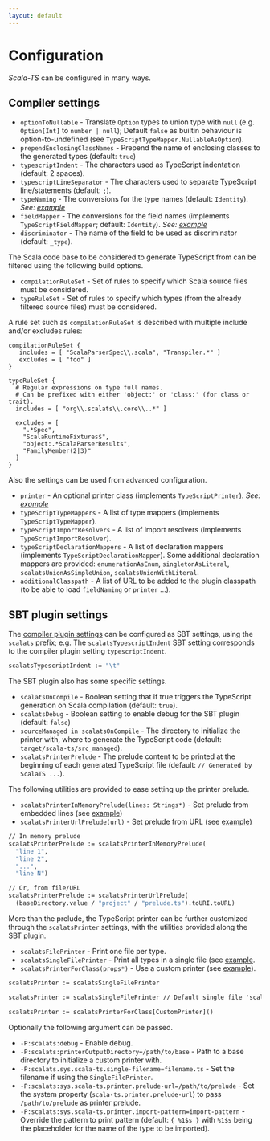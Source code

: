 ```yaml
---
layout: default
---
```


# Configuration

*Scala-TS* can be configured in many ways.

## Compiler settings

- `optionToNullable` - Translate `Option` types to union type with `null` (e.g. `Option[Int]` to `number | null`); Default `false` as builtin behaviour is option-to-undefined (see `TypeScriptTypeMapper.NullableAsOption`).
- `prependEnclosingClassNames` - Prepend the name of enclosing classes to the generated types (default: `true`)
- `typescriptIndent` - The characters used as TypeScript indentation (default: 2 spaces).
- `typescriptLineSeparator` - The characters used to separate TypeScript line/statements (default: `;`).
- `typeNaming` - The conversions for the type names (default: `Identity`). *See: [example](https://github.com/scala-ts/scala-ts/blob/master/sbt-plugin/src/sbt-test/sbt-scala-ts/custom-cfg/build.sbt#L13)*
- `fieldMapper` - The conversions for the field names (implements `TypeScriptFieldMapper`; default: `Identity`). *See: [example](https://github.com/scala-ts/scala-ts/blob/master/sbt-plugin/src/sbt-test/sbt-scala-ts/custom-cfg/build.sbt#L16)*
- `discriminator` - The name of the field to be used as discriminator (default: `_type`).

The Scala code base to be considered to generate TypeScript from can be filtered using the following build options.

- `compilationRuleSet` - Set of rules to specify which Scala source files must be considered.
- `typeRuleSet` - Set of rules to specify which types (from the already filtered source files) must be considered.

A rule set such as `compilationRuleSet` is described with multiple include and/or excludes rules:

```
compilationRuleSet {
   includes = [ "ScalaParserSpec\\.scala", "Transpiler.*" ]
   excludes = [ "foo" ]
}

typeRuleSet {
  # Regular expressions on type full names.
  # Can be prefixed with either 'object:' or 'class:' (for class or trait).
  includes = [ "org\\.scalats\\.core\\..*" ]

  excludes = [
    ".*Spec", 
    "ScalaRuntimeFixtures$", 
    "object:.*ScalaParserResults", 
    "FamilyMember(2|3)"
  ]
}
```

Also the settings can be used from advanced configuration.

- `printer` - An optional printer class (implements `TypeScriptPrinter`). *See: [example](https://github.com/scala-ts/scala-ts/blob/master/sbt-plugin/src/sbt-test/sbt-scala-ts/custom-cfg/build.sbt#L26)*
- `typeScriptTypeMappers` - A list of type mappers (implements `TypeScriptTypeMapper`).
- `typeScriptImportResolvers` - A list of import resolvers (implements `TypeScriptImportResolver`).
- `typeScriptDeclarationMappers` - A list of declaration mappers (implements `TypeScriptDeclarationMapper`). Some additional declaration mappers are provided: `enumerationAsEnum`, `singletonAsLiteral`, `scalatsUnionAsSimpleUnion`, `scalatsUnionWithLiteral`.
- `additionalClasspath` - A list of URL to be added to the plugin classpath (to be able to load `fieldNaming` or `printer` ...).

## SBT plugin settings

The [compiler plugin settings](#compiler-settings) can be configured as SBT settings, using the `scalats` prefix; e.g. The `scalatsTypescriptIndent` SBT setting corresponds to the compiler plugin setting `typescriptIndent`.

```ocaml
scalatsTypescriptIndent := "\t"
```

The SBT plugin also has some specific settings.

- `scalatsOnCompile` - Boolean setting that if true triggers the TypeScript generation on Scala compilation (default: `true`).
- `scalatsDebug` - Boolean setting to enable debug for the SBT plugin (default: `false`)
- `sourceManaged in scalatsOnCompile` - The directory to initialize the printer with, where to generate the TypeScript code (default: `target/scala-ts/src_managed`).
- `scalatsPrinterPrelude` - The prelude content to be printed at the beginning of each generated TypeScript file (default: `// Generated by ScalaTS ...`).

The following utilities are provided to ease setting up the printer prelude.

- `scalatsPrinterInMemoryPrelude(lines: Strings*)` - Set prelude from embedded lines (see [example](https://github.com/scala-ts/scala-ts/blob/master/sbt-plugin/src/sbt-test/sbt-scala-ts/custom-cfg/build.sbt#L28))
- `scalatsPrinterUrlPrelude(url)` - Set prelude from URL (see [example](https://github.com/scala-ts/scala-ts/blob/master/sbt-plugin/src/sbt-test/sbt-scala-ts/single-file-printer/build.sbt#L11))

```ocaml
// In memory prelude
scalatsPrinterPrelude := scalatsPrinterInMemoryPrelude(
  "line 1",
  "line 2",
  "...",
  "line N")

// Or, from file/URL
scalatsPrinterPrelude := scalatsPrinterUrlPrelude(
  (baseDirectory.value / "project" / "prelude.ts").toURI.toURL)
```

More than the prelude, the TypeScript printer can be further customized through the `scalatsPrinter` settings, with the utilities provided along the SBT plugin.

- `scalatsFilePrinter` - Print one file per type.
- `scalatsSingleFilePrinter` - Print all types in a single file (see [example](https://github.com/scala-ts/scala-ts/blob/master/sbt-plugin/src/sbt-test/sbt-scala-ts/single-file-printer/build.sbt#L9).
- `scalatsPrinterForClass(props*)` - Use a custom printer (see [example](https://github.com/scala-ts/scala-ts/blob/master/sbt-plugin/src/sbt-test/sbt-scala-ts/custom-cfg/build.sbt#L25)).

```ocaml
scalatsPrinter := scalatsSingleFilePrinter

scalatsPrinter := scalatsSingleFilePrinter // Default single file 'scala.ts'

scalatsPrinter := scalatsPrinterForClass[CustomPrinter]()
```

Optionally the following argument can be passed.

- `-P:scalats:debug` - Enable debug.
- `-P:scalats:printerOutputDirectory=/path/to/base` - Path to a base directory to initialize a custom printer with.
- `-P:scalats.sys.scala-ts.single-filename=filename.ts` - Set the filename if using the `SingleFilePrinter`.
- `-P:scalats:sys.scala-ts.printer.prelude-url=/path/to/prelude` - Set the system property (`scala-ts.printer.prelude-url`) to pass `/path/to/prelude` as printer prelude.
- `-P:scalats:sys.scala-ts.printer.import-pattern=import-pattern` - Override the pattern to print pattern (default: `{ %1$s }` with `%1$s` being the placeholder for the name of the type to be imported).

